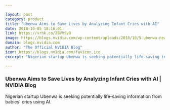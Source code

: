 ```yaml
---

layout: post
category: product
title: "Ubenwa Aims to Save Lives by Analyzing Infant Cries with AI"
date: 2018-10-05 18:16:01
link: https://vrhk.co/2BVVSvD
image: https://blogs.nvidia.com/wp-content/uploads/2018/10/5-ubenwa-newborn-crying.png
domain: blogs.nvidia.com
author: "The Official NVIDIA Blog"
icon: https://blogs.nvidia.com/favicon.ico
excerpt: "Nigerian startup Ubenwa is seeking potentially life-saving information from babies' cries using AI."

---
```


### Ubenwa Aims to Save Lives by Analyzing Infant Cries with AI | NVIDIA Blog

Nigerian startup Ubenwa is seeking potentially life-saving information from babies' cries using AI.